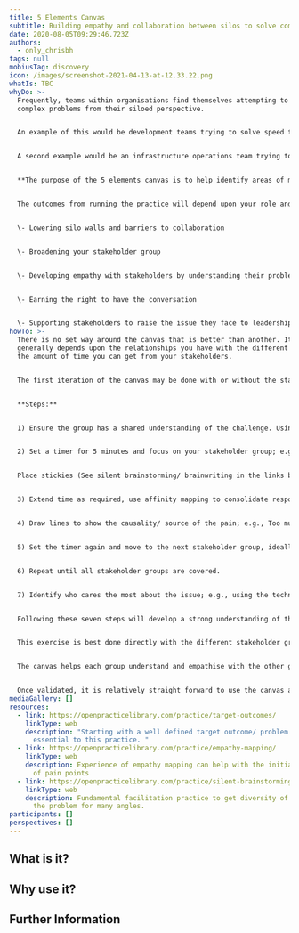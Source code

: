 ```yaml
---
title: 5 Elements Canvas
subtitle: Building empathy and collaboration between silos to solve complex problems.
date: 2020-08-05T09:29:46.723Z
authors:
  - only_chrisbh
tags: null
mobiusTag: discovery
icon: /images/screenshot-2021-04-13-at-12.33.22.png
whatIs: TBC
whyDo: >-
  Frequently, teams within organisations find themselves attempting to solve
  complex problems from their siloed perspective. 


  An example of this would be development teams trying to solve speed to market issues by adopting Agile practices... only to find that the work before and after them is still using traditional waterfall methods. The result is water-scrum-fall; it doesn't solve the problem.


  A second example would be an infrastructure operations team trying to solve speed to market by introducing a Kubernetes platform... but they fail to look outside of their silo to what their customers (software engineers) need from the platform rather than what the operations team think they want. The result is almost always an over-engineered solution that has taken too long to build and doesn't deliver the features the developers want; it's a 'field of dreams' approach only this time they build it but they don't come.


  **The purpose of the 5 elements canvas is to help identify areas of mutual interest and benefit between teams/ silos that are trying to solve similar problems independently to each other.** This will enable them to identify where they can use practices to develop empathy, shared understanding and ultimately collaborate on a solution to which everybody is passionate about delivering.


  The outcomes from running the practice will depend upon your role and your relationship with all the stakeholders; they include:


  \- Lowering silo walls and barriers to collaboration


  \- Broadening your stakeholder group


  \- Developing empathy with stakeholders by understanding their problem more deeply 


  \- Earning the right to have the conversation


  \- Supporting stakeholders to raise the issue they face to leadership/ budget holders.
howTo: >-
  There is no set way around the canvas that is better than another. It
  generally depends upon the relationships you have with the different teams and
  the amount of time you can get from your stakeholders.


  The first iteration of the canvas may be done with or without the stakeholders. 


  **Steps:**


  1) Ensure the group has a shared understanding of the challenge. Using other practices such as 'target outcomes' may help. 


  2) Set a timer for 5 minutes and focus on your stakeholder group; e.g., Operations. 


  Place stickies (See silent brainstorming/ brainwriting in the links below) with pain points observed/ deduced/ assumed for that stakeholder group with respect to the challenge. 


  3) Extend time as required, use affinity mapping to consolidate responses.


  4) Draw lines to show the causality/ source of the pain; e.g., Too much technical debt would have a line of causality from Product as it's the product owner's responsibility to prioritise the work that will enter a sprint.


  5) Set the timer again and move to the next stakeholder group, ideally follow the source of the arrows. Identify their pains and see the problem from their perspective. 


  6) Repeat until all stakeholder groups are covered.


  7) Identify who cares the most about the issue; e.g., using the technical debt issue mentioned above, whilst the engineers will certainly feel the pain, ultimately it's the product that will suffer as feature velocity will grind to a halt and costs will go up. Whilst everybody has their part to play in resolving the issue, if any group needs to own the issue, make a business case, etc. then it would be the product team.


  Following these seven steps will develop a strong understanding of the problem, the causality of the pain, empathy for each of the stakeholder groups and a canvas around which a conversation can be facilitated.


  This exercise is best done directly with the different stakeholder groups, but this isn't always possible. Running the exercise first and then using the canvas to validate your understanding with the different stakeholders is a great alternative. You'll be validating this with the customer so it's ok not to be 100% correct! The stakeholders feel you have done your homework and validating/ pointing to what is missing is much more likely to achieve participation; in this sense you've earned the right to have the conversation.


  The canvas helps each group understand and empathise with the other groups, plus clarify that they will not solve the complex problem on their own. This can either broaden your stakeholder group by team introducing you to key members of another team, and/ or help facilitate that conversation between the different teams.


  Once validated, it is relatively straight forward to use the canvas as a springboard to identify use cases or experiments which can catalyse collaboration between the siloed capabilities.
mediaGallery: []
resources:
  - link: https://openpracticelibrary.com/practice/target-outcomes/
    linkType: web
    description: "Starting with a well defined target outcome/ problem statement is
      essential to this practice. "
  - link: https://openpracticelibrary.com/practice/empathy-mapping/
    linkType: web
    description: Experience of empathy mapping can help with the initial collection
      of pain points
  - link: https://openpracticelibrary.com/practice/silent-brainstorming-brainwriting
    linkType: web
    description: Fundamental facilitation practice to get diversity of ideas and see
      the problem for many angles.
participants: []
perspectives: []
---
```

## What is it? 

## Why use it? 

## Further Information

